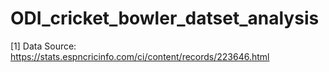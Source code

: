 # ODI_cricket_bowler_datset_analysis
[1] Data Source: https://stats.espncricinfo.com/ci/content/records/223646.html
